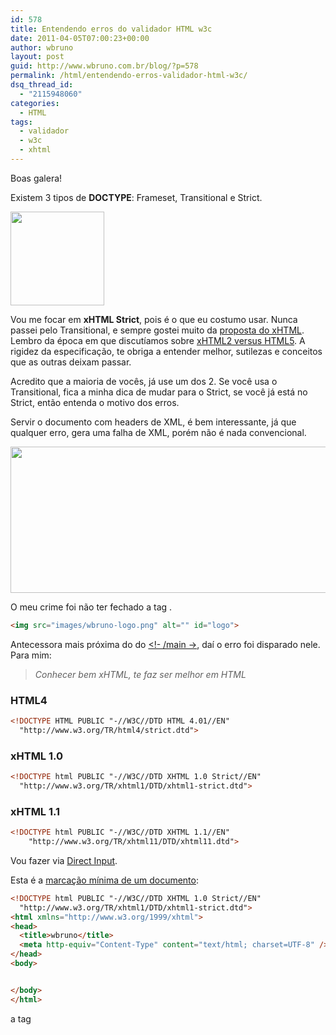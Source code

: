 ```yaml
---
id: 578
title: Entendendo erros do validador HTML w3c
date: 2011-04-05T07:00:23+00:00
author: wbruno
layout: post
guid: http://www.wbruno.com.br/blog/?p=578
permalink: /html/entendendo-erros-validador-html-w3c/
dsq_thread_id:
  - "2115948060"
categories:
  - HTML
tags:
  - validador
  - w3c
  - xhtml
---
```

Boas galera!

Existem 3 tipos de **DOCTYPE**: Frameset, Transitional e Strict.

[<img src="/wp-content/uploads/2011/04/xhtml-150x150.png" alt="" title="xhtml" width="150" height="150" class="alignright size-thumbnail wp-image-602" />](/wp-content/uploads/2011/04/xhtml.png)

Vou me focar em **xHTML Strict**, pois é o que eu costumo usar. Nunca passei pelo Transitional, e sempre gostei muito da <a href="http://pt.wikipedia.org/wiki/XHTML" target="_blank">proposta do xHTML</a>. Lembro da época em que discutíamos sobre <a href="http://www.midiadigital.com.br/blog/web-standards/novos-padroes-e-funcionalidades-da-web-xhtml2-versus-html5/" target="_blank">xHTML2 versus HTML5</a>. A rigidez da especificação, te obriga a entender melhor, sutilezas e conceitos que as outras deixam passar.

Acredito que a maioria de vocês, já use um dos 2. Se você usa o Transitional, fica a minha dica de mudar para o Strict, se você já está no Strict, então entenda o motivo dos erros.

<!--more-->



Servir o documento com headers de XML, é bem interessante, já que qualquer erro, gera uma falha de XML, porém não é nada convencional.

[<img src="/wp-content/uploads/2011/04/Screen-shot-2011-04-04-at-11.27.09-AM.png" alt="" title="Screen shot 2011-04-04 at 11.27.09 AM" width="739" height="234" class="aligncenter size-full wp-image-601" srcset="/wp-content/uploads/2011/04/Screen-shot-2011-04-04-at-11.27.09-AM.png 739w, /wp-content/uploads/2011/04/Screen-shot-2011-04-04-at-11.27.09-AM-300x94.png 300w" sizes="(max-width: 739px) 100vw, 739px" />](/wp-content/uploads/2011/04/Screen-shot-2011-04-04-at-11.27.09-AM.png)

O meu crime foi não ter fechado a tag <img />.

``` html
<img src="images/wbruno-logo.png" alt="" id="logo">
```
Antecessora mais próxima do do <u></div><!- /main -></u>, daí o erro foi disparado nele. Para mim:

> _Conhecer bem xHTML, te faz ser melhor em HTML_

### HTML4

``` html
<!DOCTYPE HTML PUBLIC "-//W3C//DTD HTML 4.01//EN"
  "http://www.w3.org/TR/html4/strict.dtd">
```

### xHTML 1.0

``` html
<!DOCTYPE html PUBLIC "-//W3C//DTD XHTML 1.0 Strict//EN"
  "http://www.w3.org/TR/xhtml1/DTD/xhtml1-strict.dtd">
```

### xHTML 1.1

``` html
<!DOCTYPE html PUBLIC "-//W3C//DTD XHTML 1.1//EN"
    "http://www.w3.org/TR/xhtml11/DTD/xhtml11.dtd">
```

Vou fazer via <a href="http://validator.w3.org/#validate_by_input" target="_blank">Direct Input</a>.

Esta é a <a href="http://validator.w3.org/check?verbose=1&#038;uri=http%3A%2F%2Fwww.wbruno.com.br%2Fscripts%2Fxhtml-minimo.html" target="_blank">marcação mínima de um documento</a>:

``` html
<!DOCTYPE html PUBLIC "-//W3C//DTD XHTML 1.0 Strict//EN"
  "http://www.w3.org/TR/xhtml1/DTD/xhtml1-strict.dtd">
<html xmlns="http://www.w3.org/1999/xhtml">
<head>
  <title>wbruno</title>
  <meta http-equiv="Content-Type" content="text/html; charset=UTF-8" />
</head>
<body>


</body>
</html>
```

a tag <title> e a tag <meta /> de charset, são obrigatórias. Tomemos como base o documento que apresentei.

``` html
<br>
```
Passando no validador: [<img src="/wp-content/uploads/2011/04/Screen-shot-2011-04-04-at-2.21.36-PM-1024x338.png" alt="" title="Screen shot 2011-04-04 at 2.21.36 PM" width="695" height="229" class="aligncenter size-large wp-image-614" srcset="/wp-content/uploads/2011/04/Screen-shot-2011-04-04-at-2.21.36-PM-1024x338.png 1024w, /wp-content/uploads/2011/04/Screen-shot-2011-04-04-at-2.21.36-PM-300x99.png 300w, /wp-content/uploads/2011/04/Screen-shot-2011-04-04-at-2.21.36-PM.png 1432w" sizes="(max-width: 695px) 100vw, 695px" />](/wp-content/uploads/2011/04/Screen-shot-2011-04-04-at-2.21.36-PM.png)

Para não ficar muito extenso, vou dividir em mais uma parte esse post.

[Continua&#8230;.](https://wbruno.com.br/html/entendendo-erros-validador-html-w3c-parte-2/)
